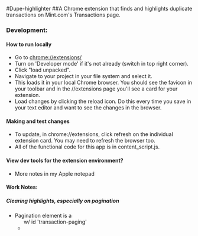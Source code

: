 #Dupe-highlighter
##A Chrome extension that finds and highlights duplicate transactions on Mint.com's Transactions page.

### Development:
#### How to run locally
* Go to [chrome://extensions/](chrome://extensions/)
* Turn on 'Developer mode' if it's not already (switch in top right corner).
* Click "load unpacked".
* Navigate to your project in your file system and select it.
* This loads it in your local Chrome browser. You should see the favicon in your toolbar and in the //extensions page you'll see a card for your extension.
* Load changes by clicking the reload icon. Do this every time you save in your text editor and want to see the changes in the browser.

#### Making and test changes
* To update, in chrome://extensions, click refresh on the individual extension card. You may need to refresh the browser too.
* All of the functional code for this app is in content_script.js.

#### View dev tools for the extension environment?

* More notes in my Apple notepad

#### Work Notes:

##### Clearing highlights, especially on pagination
* Pagination element is a <ul> w/ id 'transaction-paging'
*

